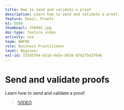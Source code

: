 ```yaml
---
title: How to send and validate a proof
description: Learn how to send and validate a proof.
feature: Email, Proofs
kt: 5094
thumbnail: 330945.jpg
doc-type: feature video
activity: use
team: WWFRE
role: Business Practitioner
level: Beginner
exl-id: 725d5704-631b-4e5e-8910-876275d37646
---
```

# Send and validate proofs

Learn how to send and validate a proof.

>[!VIDEO](https://video.tv.adobe.com/v/330945)
